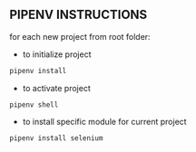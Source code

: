 ## PIPENV INSTRUCTIONS

for each new project from root folder:

* to initialize project
```bash
pipenv install
```
* to activate project
```
pipenv shell
```
* to install specific module for current project
```
pipenv install selenium
```

